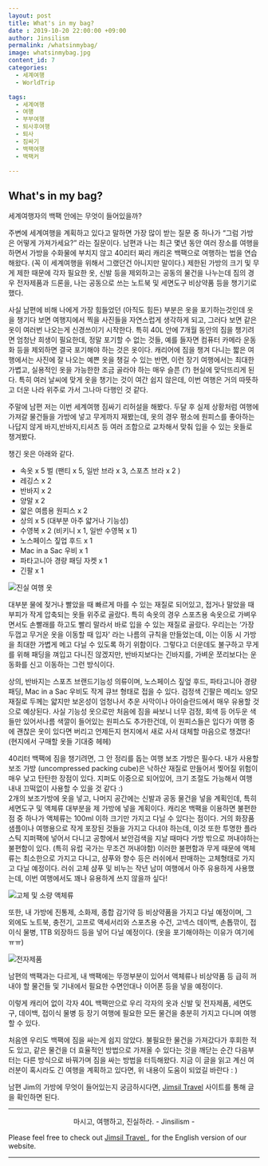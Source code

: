 ```yaml
---
layout: post
title: What's in my bag?
date : 2019-10-20 22:00:00 +09:00
author: Jinsilism
permalink: /whatsinmybag/
image: whatsinmybag.jpg
content_id: 7
categories:
  - 세계여행
  - WorldTrip

tags:
  - 세계여행
  - 여행
  - 부부여행
  - 퇴사후여행
  - 퇴사
  - 짐싸기
  - 백팩여행
  - 백팩커

---
```


## What's in my bag?
세계여행자의 백팩 안에는 무엇이 들어있을까?

주변에 세계여행을 계획하고 있다고 말하면 가장 많이 받는 질문 중 하나가 “그럼 가방은 어떻게 가져가세요?” 라는 질문이다.
남편과 나는  최근 몇년 동안 여러 장소를 여행을 하면서 가방을 수화물에 부치지 않고 40리터 짜리 캐리온 백팩으로 여행하는 법을 연습해왔다. (꼭 이 세계여행을 위해서 그랬던건 아니지만 말이다.)
제한된 가방의 크기 및 무게 제한 때문에 각자 필요한 옷, 신발 등을 제외하고는 공동의 물건을 나누는데 짐의 경우 전자제품과 드론을, 나는 공동으로 쓰는 노트북 및 세면도구 비상약품 등을 챙기기로 했다.

사실 남편에 비해 나에게 가장 힘들었던 (아직도 힘든) 부분은 옷을 포기하는것인데 옷을 챙기다 보면 여행지에서 찍을 사진들을 자연스럽게 생각하게 되고, 그러다 보면 같은 옷이 여러번 나오는게 신경쓰이기 시작한다. 특히 40L 안에 7개월 동안의 짐을 챙기려면 엄청난 희생이 필요한데, 정말 포기할 수 없는 것들, 예를 들자면 컴퓨터 카메라 운동화 등을 제외하면 결국 포기해야 하는 것은 옷이다. 캐리어에 짐을 챙겨 다니는 짧은 여행에서는 사진에 잘 나오는 예쁜 옷을 챙길 수 있는 반면, 이런 장기 여행에서는 최대한 가볍고, 실용적인 옷을 가능한한 조금 골라야 하는 매우 슬픈 (?) 현실에 맞닥뜨리게 된다. 특히 여러 날씨에 맞게 옷을 챙기는 것이 여간 쉽지 않은데, 이번 여행은 거의 따뜻하고 더운 나라 위주로 가서 그나마 다행인 것 같다.

주말에 남편 저는 이번 세계여행 짐싸기 리허설을 해봤다. 두달 후 실제 상황처럼 여행에 가져갈 물건들을 가방에 넣고 무게까지 재봤는데, 옷의 경우 평소에 원피스를 좋아하는 나답지 않게 바지,반바지,티셔츠 등 여러 조합으로 교차해서 맞춰 입을 수 있는 옷들로 챙겨봤다.

챙긴 옷은 아래와 같다.
* 속옷 x 5 벌 (팬티 x 5, 일반 브라 x 3, 스포츠 브라 x 2 )
* 레깅스 x 2
* 반바지 x 2
* 양말 x 2
* 얇은 여름용 원피스 x 2
* 상의 x 5 (대부분 아주 얇거나 기능성)
* 수영복 x 2 (비키니 x 1, 일반 수영복 x 1)
* 노스페이스 짚업 후드 x 1
* Mac in a Sac 우비 x 1
* 파타고니아 경량 패딩 자켓 x 1
* 긴팔 x 1

![진실 여행 옷](https://lh3.googleusercontent.com/CeNWbG3Y7cx6X00WAzEa5d9fUtSL6Zo6UlvRCW-gFkUJkCUM1-kFlZv23dY3pJ50xFBRCvqJhhRReX2w0d4QRxeJ6h-zyIqrfFdrrjufmv9GriNW6EjaKn7vh3PM2zyqvPT3F2sXAXSxOLxsK4XN4vk3dCS-SweL9JziyuPsI8GxxRlgxAvTa0EBTaaHThgBQWCAJJYUpY_ve1fqLJSekiZhBlSLrvAiZc_JM1XkjT8qBdwcAIcQ6M_S8NH61Vr949h3PVA90OJLRhIldVRm8fFj3Sw63y9xN7VYL_kiKhRw4kWvgzr79MJ-CyNu8XlchQ6cvz_CVYcuaXXcqqd2pQL5-U8aw28Fy18X321b4a_it1I4TQWduIxJLm4nExIq00VppTFyWGbVCe_1bKi3boSvrC675s1aQdxMycmd3vnxEilG_sW76f1x72E-sH7Hv3a0XhxNVqsnzfVVtr9bv86FajB4ODLhpzNDfva2bzpyrAhwBa3OkEnPZGRa2oHvcRO5edarWM3xiwx6eWD9HwCGVDG28RHV-h7sexjpWR5U4X56TYzGQ_qRoUhYg43Ke56VSRd8d58PY6wo7oVrnmEbBnV5vRp0msBf7tj5kV9-ZPKS5QoA85qILqNv12Uz7pwaFBgPkSaVPfWZJVw4NDFz_aX7obRLNJveGYNnM-Jxmc-qmzXLfQ=w938-h643-no)


대부분 물에 젖거나 빨았을 때 빠르게 마를 수 있는 재질로 되어있고, 접거나 말았을 때 부피가 작게 압축되는 옷들 위주로 골랐다. 특히 속옷의 경우 스포츠용 속옷으로 가벼우면서도 손빨래를 하고도 빨리 말라서 바로 입을 수 있는 재질로 골랐다. 우리는는 ‘가장 두껍고 무거운 옷을 이동할 때 입자' 라는 나름의 규칙을 만들었는데, 이는 이동 시 가방을 최대한 가볍게 메고 다닐 수 있도록 하기 위함이다. 그렇다고 더운데도 불구하고 무게를 위해 패딩을 껴입고 다니진 않겠지만, 반바지보다는 긴바지를, 가벼운 쪼리보다는 운동화를 신고 이동하는 그런 방식이다.

상의, 반바지는 스포츠 브랜드기능성 의류이며, 노스페이스 짚엎 후드, 파타고니아 경량패딩, Mac in a Sac 우비도 작게 큐브 형태로 접을 수 있다.
검정색 긴팔은 메리노 양모 재질로 두께는 얇지만 보온성이 엄청나서 추운 사막이나 아이슬란드에서 매우 유용할 것으로 예상된다. 사실 기능성 옷으로만 처음에 짐을 싸보니 너무 검정, 회색 등 어두운 색들만 있어서나름 색깔이 들어있는 원피스도 추가한건데, 이 원피스들은 입다가 여행 중에 괜찮은 옷이 있다면 버리고 언제든지 현지에서 새로 사서 대체할 마음으로 챙겼다! (현지에서 구매할 옷들 기대중 헤헤)

40리터 백팩에 짐을 챙기려면, 그 안 정리를 돕는 여행 보조 가방은 필수다. 내가 사용할 보조 가방 (uncompressed packing cube)은 낙하산 재질로 만들어서 찢어질 위험이 매우 낮고 탄탄한 장점이 있다. 지퍼도 이중으로 되어있어, 크기 조절도 가능해서 여행 내내 끄떡없이 사용할 수 있을 것 같다 :)  
2개의 보조가방에 옷을 넣고, 나머지 공간에는 신발과 공동 물건을 넣을 계획인데, 특히 세면도구 및 액체류 대부분을 제 가방에 넣을 계획이다. 캐리온 백팩을 이용하면 불편한 점 중 하나가 액체류는 100ml 이하 크기만 가지고 다닐 수 있다는 점이다. 거의 화장품 샘플이나 여행용으로 작게 포장된 것들을 가지고 다녀야 하는데, 이것 또한 투명한 플라스틱 지퍼팩에 넣어서 다니고 공항에서 보안검색을 지날 때마다 가방 밖으로 꺼내야하는 불편함이 있다. (특히 유럽 국가는 무조건 꺼내야함) 이러한 불편함과 무게 때문에 액체류는 최소한으로 가지고 다니고, 샴푸와 향수 등은 러쉬에서 판매하는 고체형태로 가지고 다닐 예정이다. 러쉬 고체 샴푸 및 비누는 작년 남미 여행에서 아주 유용하게 사용했는데, 이번 여행에서도 꽤나 유용하게 쓰지 않을까 싶다!

![고체 및 소량 액체류](https://lh3.googleusercontent.com/-qXpBBsgBS3DrerdXTmbCpbB1ET7Hf_4Wq7-zKd9DLrHov-CMwTmsAFzK2FBpCBTKuY7LqpEFAVlKpvlZoS3dHNX2RG4FR1fTT8fG45u79nLtHrWxve3XUZ7VBWEYfDB6b8Uc8EjRDZyE4_qLCz6yQiYioJCBNfmB2Z5m4gwocm3ei_jlcs1vh1pmxo21-rrzIThB3NcBEYlNLBQ-12InuwG2bmdUZMwA5F7NSAWF0m-LIozKKzYOoRtOqyvEeGghM3R7DzFfMqCfmbXiQVi4FHlkEcWx5nFtNDtAyrft1T9DmqJYcZZhgxIAhEZ-JdHVRWPTTf9-oceKSjVO-ZcJHFthvxQQyJKH1v44wvcXGVME3y12n8rZwiJ29CGRBrtKtR4NOjCQGo71iqN6890uJ4sDCVn0bjA-ddC7FtZXV8kycr3QwoISIvrgvwHUD-8l5iD-ZB08-rMZvkH0GnFIKcN7a4AW81DodjqqQWwxum27Fhg3jZukcWpPK2giYUZm-eQ7VHzs_CdDKW3AQae0XpUNPi4fEatniF2DYM7VVzRidsKt3pxmBqhBlFAZvxHtg37zLYd9qOZpJpoHTeC98NM5ouL196G3v_sKGoKSXrGn7QtIXF5akl96MB55EmUlVQrz0XObnRLlNA0dHEb2x0sBGKZFnqNxRt4eax6pUvS3c_D4Nl1_g=w269-h202-no)

또한, 내 가방에 진통제, 소화제, 종합 감기약 등  비상약품을 가지고 다닐 예정이며, 그 외에도 노트북, 충전기, 고프로 액세서리와 스포츠용 수건, 고넥스 데이백, 손톱깎이, 접이식 물병, 1TB 외장하드 등을 넣어 다닐 예정이다. (옷을 포기해야하는 이유가 여기에 ㅠㅠ)

![전자제품](https://lh3.googleusercontent.com/Bz8T557ei_SdVe7yaqTgWaFK4BcDpixNyIf26NvVx4dLh9m2zDelPLnbec4Vf3oF-lUqSpsVWkQS3eTlZu4wead__re06YI2AZ4O0j5-lv9n0WAifuheW1rHNrfssjEr1wIkhVoofiqJFVJOFC_r57MJjWTTK3ft42SO_nWpSd8nKJ9aAti9Kn47VUignNpS3-QyaDpIfm8nOu11zxYfvqyg-8Q3DxpsWwcu2V6MpRLJfTdAJfLL370txSaw4w4gbL8r27vKj4P30eg45RjSkgHPCVGPmRophIRfpeDYskfAaTR0dj63vWCJI7VHrIaIkZioQTSKqWt7cvbX5dI6sdIr6p_XzURzePU_qxPxGm7eimg0cGQSP8cFmls9kQivvIfhIxt40kgsvJglpOQU5kFmdJ6jIUbUaoqPmR68sNZWOLGRkhSVSoFPVmPl7aIZ4nDDqaAPwKjHjDT6QmOH4bvJLcvqn5GgNY9u7-WsI4bZAHupPWDKWSW-q4eMPe1c822J7OaRUpk038R-hi9O-CJt4PbLT6yQAMbljFRMkEeDDvUto7eldIStMqhz9RylfGP2r8er57DgdRz7Mjgw5iPtb7hWKW_mlqiFATn3V2R6BfFb_Qk2pMHDixLV9NTUbwkKoM1RPRKnXpzNDYTDsSFBxExfgEaPPwxi30zJ6--paScTlSQarg=w2044-h1532-no)

남편의 백팩과는 다르게, 내 백팩에는 뚜껑부분이 있어서 액체류나 비상약품 등 급히 꺼내야 할 물건들 및 기내에서 필요한 수면안대나 이어폰 등을 넣을 예정이다.

이렇게 캐리어 없이 각자 40L 백팩만으로 우리 각자의 옷과 신발 및 전자제품, 세면도구, 데이백, 접이식 물병 등 장기 여행에 필요한 모든 물건을 충분히 가지고 다니며 여행할 수 있다.

처음엔 우리도 백팩에 짐을 싸는게 쉽지 않았다.
불필요한 물건을 가져갔다가 후회한 적도 있고, 같은 물건을 더 효율적인 방법으로 가져올 수 있다는 것을 깨닫는 순간 다음부터는 다른 방식으로 바꿔가며 짐을 싸는 방법을 터득해왔다. 지금 이 글을 읽고 계신 여러분이 혹시라도 긴 여행을 계획하고 있다면, 위 내용이 도움이 되었길 바란다 : )

남편 Jim의 가방에 무엇이 들어있는지 궁금하시다면, [Jimsil Travel](https://www.jimsil.com) 사이트를 통해 글을 확인하면 된다.

<hr>
<div style="text-align: center">
마시고, 여행하고, 진실하라.
- Jinsilism -
</div>

Please feel free to check out <a href="https://jimsil.com" target="_blank"> Jimsil Travel </a>, for the English version of our website.
<hr>
